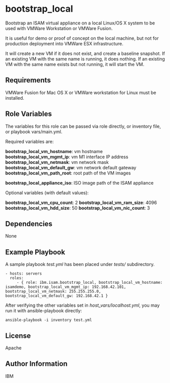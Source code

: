 
bootstrap_local
=========

Bootstrap an ISAM virtual appliance on a local Linux/OS X system to be used with VMWare Workstation or VMWare Fusion.

It is useful for demo or proof of concept on the local machine, but not for production deployment into VMWare ESX infrastructure.

It will create a new VM if it does not exist, and create a baseline snapshot. If an existing VM with the same name is running, it does nothing. If an existing VM with the same name exists but not running, it will start the VM.

Requirements
------------

VMWare Fusion for Mac OS X or VMWare workstation for Linux must be installed.

Role Variables
--------------

The variables for this role can be passed via role directly, or inventory file, or playbook vars/main.yml.

Required variables are:

**bootstrap_local_vm_hostname**: vm hostname
**bootstrap_local_vm_mgmt_ip**: vm M1 interface IP address
**bootstrap_local_vm_netmask**: vm network mask
**bootstrap_local_vm_default_gw**: vm network default gateway
**bootstrap_local_vm_path_root**: root path of the VM images

**bootstrap_local_appliance_iso**: ISO image path of the ISAM appliance

Optional variables (with default values):

**bootstrap_local_vm_cpu_count**: 2
**bootstrap_local_vm_ram_size**: 4096
**bootstrap_local_vm_hdd_size**: 50
**bootstrap_local_vm_nic_count**: 3

Dependencies
------------

None

Example Playbook
----------------

A sample playbook *test.yml* has been placed under *tests/* subdirectory.

    - hosts: servers
      roles:
         - { role: ibm.isam.bootstrap_local, bootstrap_local_vm_hostname: isamdemo, bootstrap_local_vm_mgmt_ip: 192.168.42.101, bootstrap_local_vm_netmask: 255.255.255.0, bootstrap_local_vm_default_gw: 192.168.42.1 }

After verifying the other variables set in *host_vars/localhost.yml*,  you may run it with ansible-playbook directly:

```
ansible-playbook -i inventory test.yml
```

License
-------

Apache

Author Information
------------------

IBM
